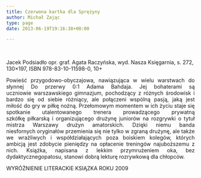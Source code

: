 ```yaml
---
title: Czerwona kartka dla Sprężyny
author: Michał Zając
type: page
date: 2013-06-19T19:16:38+00:00

---
```

&nbsp;

Jacek Podsiadło opr. graf. Agata Raczyńska, wyd. Nasza Księgarnia, s. 272, 130&#215;197, ISBN 978-83-10-11598-0, 10+

<p style="text-align: justify;">
  Powieść przygodowo-obyczajowa, nawiązująca w wielu warstwach do słynnej Do przerwy 0:1 Adama Bahdaja. Jej bohaterami są uczniowie warszawskiego gimnazjum, pochodzący z różnych środowisk i bardzo się od siebie różniący, ale połączeni wspólną pasją, jaką jest miłość do gry w piłkę nożną. Przełomowym momentem w ich życiu staje się spotkanie utalentowanego trenera prowadzącego prywatną szkółkę piłkarską i organizującego drużynę juniorów na rozgrywki o tytuł mistrza Warszawy drużyn amatorskich. Dzięki niemu banda niesfornych oryginałów przemienia się nie tylko w zgraną drużynę, ale także we wrażliwych i współdziałających poza boiskiem kolegów, których ambicją jest zdobycie pieniędzy na opłacenie treningów najuboższemu z nich. Książka, napisana z lekkim przymrużeniem oka, bez dydaktycznegopatosu, stanowi dobrą lekturę rozrywkową dla chłopców.
</p>

WYRÓŻNIENIE LITERACKIE KSIĄZKA ROKU 2009